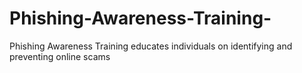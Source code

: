 # Phishing-Awareness-Training-
Phishing Awareness Training educates individuals on identifying and preventing online scams
